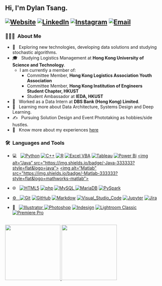 <h2> Hi, I'm Dylan Tsang.
<p align="left">
<a href="https://www.pydot.com/"><img alt="Website" src="https://img.shields.io/badge/Website-www.pydot.com-blue?style=plastic&logo=google-chrome"></a>
<a href="https://www.linkedin.com/in/tsangyu/"><img alt="LinkedIn" src="https://img.shields.io/badge/LinkedIn-TSANG%20Yu%20-blue?style=plastic&logo=linkedin"></a>
<a href="https://www.instagram.com/tsang_yu/"><img alt="Instagram" src="https://img.shields.io/badge/Instagram-tsang__yu-blue?style=plastic&logo=instagram"></a>
<a href="mailto:tsangyu@outlook.com"><img alt="Email" src="https://img.shields.io/badge/Email-tsangyu@outlook.com-blue?style=plastic&logo=gmail"></a>
</p></h2>

<h3> 👨🏻‍💻 &nbsp;About Me </h3>

- 🤔 &nbsp; Exploring new technologies, developing data solutions and studying stochastic algorithms.
- 🎓 &nbsp; Studying Logistics Management at **Hong Kong University of Science and Technology**.
  * I am currently a member of:
    *  Committee Member, **Hong Kong Logistics Association Youth Association**
    *  Committee Member, **Hong Kong Institution of Engineers Student Chapter, HKUST**
    *  Student Ambassador at **IEDA, HKUST**
- 💼 &nbsp; Worked as a Data Intern at **DBS Bank (Hong Kong) Limited**.
- 🌱 &nbsp; Learning more about Data Architecture, Systems Design and Deep Learning.
- ✍️ &nbsp; Pursuing Solution Design and Event Phototaking as hobbies/side hustles.
- 📄 &nbsp; Know more about my experiences [here](https://drive.google.com/file/d/1W-_0WMhbK0z0XkzGXSNsnY-egSzEroHM/view?usp=sharing)

<h3> 🛠 &nbsp;Languages and Tools</h3>

- 💻 &nbsp;
  <a href="https://www.python.org/"><img alt="Python" src="https://img.shields.io/badge/-Python-333333?   style=flat&logo=python"></a>
  <a href="https://cplusplus.com"><img alt="C++" src="https://img.shields.io/badge/-C++-333333?style=flat&logo=C%2B%2B&logoColor=00599C"></a>
  <a href="https://www.r-project.org"><img alt="R" src="https://img.shields.io/badge/-R-333333?style=flat&logo=R&logoColor=276DC3"></a>
  <a href="https://learn.microsoft.com/en-us/office/vba/api/overview/"><img alt="Excel VBA" src="https://img.shields.io/badge/-Excel_VBA-333333?style=flat&logo=microsoft+excel"></a>
  <a href="https://www.tableau.com"><img alt="Tableau" src="https://img.shields.io/badge/-Tableau-333333?style=flat&logo=Tableau&logoColor=E9AC51"></a>
  <a href="https://powerbi.microsoft.com/en-au/"><img alt="Power Bi" src="https://img.shields.io/badge/-Power_BI-333333?style=flat&logo=powerbi&logoColor=E9AC51"></a>
  <a href="https://www.java.com"><img alt=“Java” src="https://img.shields.io/badge/-Java-333333?style=flat&logo=java”></a>
  <a href="https://www.mathworks.com/products/matlab.html"><img alt=“Matlab” src="https://img.shields.io/badge/-Matlab-333333?style=flat&logo=mathworks-matlab”></a>

- 🌐 &nbsp;
  <a href="https://html5.org"><img alt="HTML5" src="https://img.shields.io/badge/-HTML5-333333?style=flat&logo=html5"></a>
  <a href="https://www.php.net"><img alt="php" src="https://img.shields.io/badge/-PHP-333333?style=flat&logo=php"></a>
  <a href="https://www.mysql.com"><img alt="MySQL" src="https://img.shields.io/badge/-MySQL-333333?style=flat&logo=mysql">  </a>
  <a href="https://mariadb.org"><img alt="MariaDB" src="https://img.shields.io/badge/-MariaDB-333333?style=flat&logo=mariadb"></a>
  <a href="https://spark.apache.org/docs/latest/api/python/"><img alt="PySpark" src="https://img.shields.io/badge/-PySpark-333333?style=flat&logo=Apache-Spark">
  
- ⚙️ &nbsp;
  <a href="https://git-scm.com"><img alt="Git" src="https://img.shields.io/badge/-Git-333333?style=flat&logo=git"></a>
  <a href="https://github.com"><img alt="GitHub" src="https://img.shields.io/badge/-GitHub-333333?style=flat&logo=github"></a>
  <a href="https://www.markdownguide.org"><img alt="Markdow" src="https://img.shields.io/badge/-Markdown-333333?style=flat&logo=markdown"></a>
  <a href="https://code.visualstudio.com"><img alt="Visual_Studio_Code" src="https://img.shields.io/badge/-Visual%20Studio%20Code-333333?style=flat&logo=visual-studio-code&logoColor=007ACC"></a>
  <a href="https://jupyter.org"><img alt="Jupyter" src="https://img.shields.io/badge/-Jupyter-333333?style=flat&logo=jupyter"></a>
  <a href="https://www.atlassian.com/software/jira"><img alt="Jira" src="https://img.shields.io/badge/-Jira-333333?style=flat&logo=jira"></a>
  
- 📸 &nbsp;
  <a href="https://www.adobe.com/hk_en/products/illustrator.html"><img alt="Illustrator" src="https://img.shields.io/badge/-Illustrator-333333?style=flat&logo=adobe-illustrator">
  <a href="https://www.adobe.com/hk_en/products/photoshop.html"><img alt="Photoshop" src="https://img.shields.io/badge/-Photoshop-333333?style=flat&logo=adobe-photoshop"></a>
  <a href="https://www.adobe.com/hk_en/products/indesign.html"><img alt="Indesign" src="https://img.shields.io/badge/-InDesign-333333?style=flat&logo=adobe-indesign"></a>
  <a href="https://www.adobe.com/hk_en/products/photoshop-lightroom-classic.html"><img alt="Lightroom Classic" src="https://img.shields.io/badge/-Lightroom-333333?style=flat&logo=adobe-lightroom-classic"></a>
  <a href="https://www.adobe.com/hk_en/products/premiere.html"><img alt="Premiere Pro" src="https://img.shields.io/badge/-Premiere_Pro-333333?style=flat&logo=adobe-premiere-pro"></a>

<br/>
<a href="https://github.com/yutsang">
  <img height="180em" src="https://github-readme-stats.vercel.app/api?username=yutsang&theme=buefy&show_icons=true&cache-control=no-cache" />
  <img height="180em" src="https://github-readme-stats.vercel.app/api/top-langs/?username=yutsang&theme=buefy&layout=compact&cache-control=no-cache" />
</a>
<br/>
<html>
<?php header('Cache-Control: no-cache'); ?>
